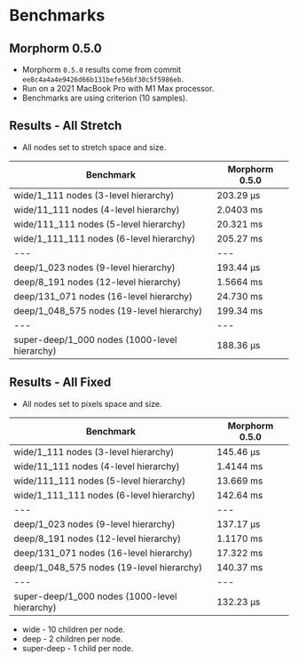 # Benchmarks


## Morphorm 0.5.0

- Morphorm `0.5.0` results come from commit `ee8c4a4a4e9426d66b131befe56bf30c5f5986eb`.
- Run on a 2021 MacBook Pro with M1 Max processor.
- Benchmarks are using criterion (10 samples).

## Results - All Stretch
- All nodes set to stretch space and size.

| Benchmark                                     | Morphorm 0.5.0 |
| ---                                           | ---            |
| wide/1_111 nodes (3-level hierarchy)          | 203.29 µs      |
| wide/11_111 nodes (4-level hierarchy)         | 2.0403 ms      |
| wide/111_111 nodes (5-level hierarchy)        | 20.321 ms      |
| wide/1_111_111 nodes (6-level hierarchy)      | 205.27 ms      |
| ---                                           | ---            |
| deep/1_023 nodes (9-level hierarchy)          | 193.44 µs      |
| deep/8_191 nodes (12-level hierarchy)         | 1.5664 ms      |
| deep/131_071 nodes (16-level hierarchy)       | 24.730 ms      |
| deep/1_048_575 nodes (19-level hierarchy)     | 199.34 ms      |
| ---                                           | ---            |
| super-deep/1_000 nodes (1000-level hierarchy) | 188.36 µs      |

## Results - All Fixed
- All nodes set to pixels space and size.

| Benchmark                                     | Morphorm 0.5.0 |
| ---                                           | ---            |
| wide/1_111 nodes (3-level hierarchy)          | 145.46 µs      |
| wide/11_111 nodes (4-level hierarchy)         | 1.4144 ms      |
| wide/111_111 nodes (5-level hierarchy)        | 13.669 ms      |
| wide/1_111_111 nodes (6-level hierarchy)      | 142.64 ms      |
| ---                                           | ---            |
| deep/1_023 nodes (9-level hierarchy)          | 137.17 µs      |
| deep/8_191 nodes (12-level hierarchy)         | 1.1170 ms      |
| deep/131_071 nodes (16-level hierarchy)       | 17.322 ms      |
| deep/1_048_575 nodes (19-level hierarchy)     | 140.37 ms      |
| ---                                           | ---            |
| super-deep/1_000 nodes (1000-level hierarchy) | 132.23 µs      |


- wide - 10 children per node.
- deep - 2 children per node.
- super-deep - 1 child per node.